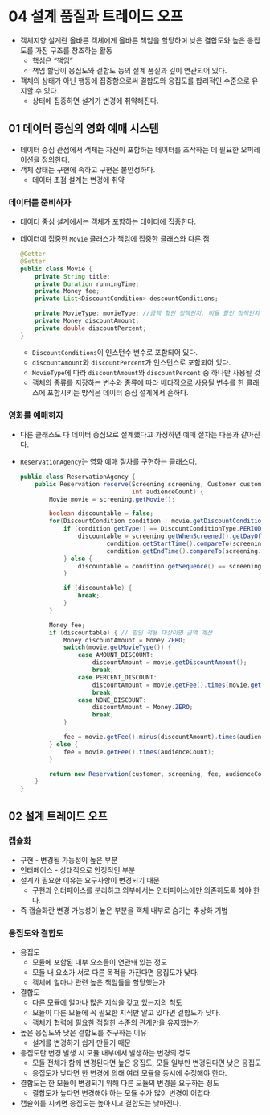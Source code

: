 # 04 설계 품질과 트레이드 오프
- 객체지향 설계란 올바른 객체에게 올바른 책임을 할당하며 낮은 결합도와 높은 응집도를 가진 구조를 창조하는 활동
    - 핵심은 “책임”
    - 책임 할당이 응집도와 결합도 등의 설계 품질과 깊이 연관되어 있다.
- 객체의 상태가 아닌 행동에 집중함으로써 결합도와 응집도를 합리적인 수준으로 유지할 수 있다.
    - 상태에 집중하면 설계가 변경에 취약해진다.

## 01 데이터 중심의 영화 예매 시스템

- 데이터 중심 관점에서 객체는 자신이 포함하는 데이터를 조작하는 데 필요한 오퍼레이션을 정의한다.
- 객체 상태는 구현에 속하고 구현은 불안정하다.
    - 데이터 초점 설계는 변경에 취약

### 데이터를 준비하자

- 데이터 중심 설계에서는 객체가 포함하는 데이터에 집중한다.
- 데이터에 집중한 `Movie` 클래스가 책임에 집중한 클래스와 다른 점

    ```java
    @Getter
    @Setter
    public class Movie {
        private String title;
        private Duration runningTime;
        private Money fee;
        private List<DiscountCondition> descountConditions;
    
        private MovieType: movieType; //금액 할인 정책인지, 비율 할인 정책인지
        private Money discountAmount;
        private double discountPercent;
    }
    ```

    - `DiscountConditions`이 인스턴수 변수로 포함되어 있다.
    - `discountAmount`와 `discountPercent`가 인스턴스로 포함되어 있다.
    - `MovieType`에 따라 `discountAmount`와 `discountPercent` 중 하나만 사용될 것
    - 객체의 종류를 저장하는 변수와 종류에 따라 베타적으로 사용될 변수를 한 클래스에 포함시키는 방식은 데이터 중심 설계에서 흔하다.

### 영화를 예매하자

- 다른 클래스도 다 데이터 중심으로 설계했다고 가정하면 예매 절차는 다음과 같아진다.
- `ReservationAgency`는 영화 예매 절차를 구현하는 클래스다.

    ```java
    public class ReservationAgency {
        public Reservation reserve(Screening screening, Customer customer,
                                   int audienceCount) {
            Movie movie = screening.getMovie();
    
            boolean discountable = false;
            for(DiscountCondition condition : movie.getDiscountConditions()) { // 할인 적용 여부 판단
                if (condition.getType() == DiscountConditionType.PERIOD) {
                    discountable = screening.getWhenScreened().getDayOfWeek().equals(condition.getDayOfWeek()) &&
                            condition.getStartTime().compareTo(screening.getWhenScreened().toLocalTime()) <= 0 &&
                            condition.getEndTime().compareTo(screening.getWhenScreened().toLocalTime()) >= 0;
                } else {
                    discountable = condition.getSequence() == screening.getSequence();
                }
    
                if (discountable) {
                    break;
                }
            }
    
            Money fee;
            if (discountable) { // 할인 적용 대상이면 금액 계산
                Money discountAmount = Money.ZERO;
                switch(movie.getMovieType()) {
                    case AMOUNT_DISCOUNT:
                        discountAmount = movie.getDiscountAmount();
                        break;
                    case PERCENT_DISCOUNT:
                        discountAmount = movie.getFee().times(movie.getDiscountPercent());
                        break;
                    case NONE_DISCOUNT:
                        discountAmount = Money.ZERO;
                        break;
                }
    
                fee = movie.getFee().minus(discountAmount).times(audienceCount);
            } else {
                fee = movie.getFee().times(audienceCount);
            }
    
            return new Reservation(customer, screening, fee, audienceCount);
        }
    }
    ```


## 02 설계 트레이드 오프

### 캡슐화

- 구현 - 변경될 가능성이 높은 부분
- 인터페이스 - 상대적으로 안정적인 부분
- 설계가 필요한 이유는 요구사항이 변경되기 때문
    - 구현과 인터페이스를 분리하고 외부에서는 인터페이스에만 의존하도록 해야 한다.
- 즉 캡슐화란 변경 가능성이 높은 부분을 객체 내부로 숨기는 추상화 기법

### 응집도와 결합도

- 응집도
    - 모듈에 포함된 내부 요소들이 연관돼 있는 정도
    - 모듈 내 요소가 서로 다른 목적을 가진다면 응집도가 낮다.
    - 객체에 얼마나 관련 높은 책임들을 할당했는가
- 결합도
    - 다른 모듈에 얼마나 많은 지식을 갖고 있는지의 척도
    - 모듈이 다른 모듈에 꼭 필요한 지식만 알고 있다면 결합도가 낮다.
    - 객체가 협력에 필요한 적절한 수준의 관계만을 유지했는가
- 높은 응집도와 낮은 결합도를 추구하는 이유
    - 설계를 변경하기 쉽게 만들기 때문
- 응집도란 변경 발생 시 모듈 내부에서 발생하는 변경의 정도
    - 모듈 전체가 함께 변경된다면 높은 응집도, 모듈 일부만 변경된다면 낮은 응집도
    - 응집도가 낮다면 한 변경에 의해 여러 모듈을 동시에 수정해야 한다.
- 결합도는 한 모듈이 변경되기 위해 다른 모듈의 변경을 요구하는 정도
    - 결합도가 높다면 변경해야 하는 모듈 수가 많이 변경이 어렵다.
- 캡슐화를 지키면 응집도는 높아지고 결합도는 낮아진다.
